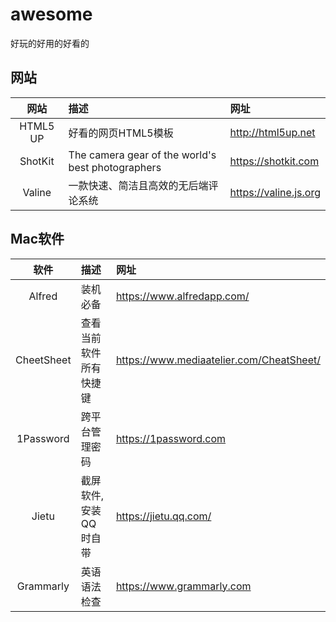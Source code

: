 # awesome
好玩的好用的好看的

## 网站
| 网站 | 描述 | 网址 |
| :--: | :-- | :-- |
| HTML5 UP | 好看的网页HTML5模板 | http://html5up.net |
| ShotKit | The camera gear of the world's best photographers | https://shotkit.com |
| Valine | 一款快速、简洁且高效的无后端评论系统 | https://valine.js.org |

## Mac软件
| 软件 | 描述 | 网址 |
| :--: | :-- | :-- |
| Alfred | 装机必备 | https://www.alfredapp.com/ |
| CheetSheet | 查看当前软件所有快捷键 | https://www.mediaatelier.com/CheatSheet/ |
| 1Password | 跨平台管理密码 | https://1password.com |
| Jietu | 截屏软件,安装QQ时自带 | https://jietu.qq.com/ |
| Grammarly | 英语语法检查 | https://www.grammarly.com |
